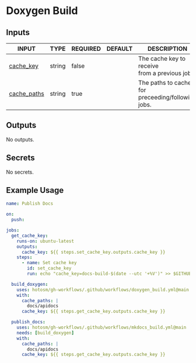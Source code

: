 # Doxygen Build

## Inputs

<!-- AUTO-DOC-INPUT:START - Do not remove or modify this section -->

| INPUT                                                             | TYPE   | REQUIRED | DEFAULT | DESCRIPTION                                           |
| ----------------------------------------------------------------- | ------ | -------- | ------- | ----------------------------------------------------- |
| <a name="input_cache_key"></a>[cache_key](#input_cache_key)       | string | false    |         | The cache key to receive <br>from a previous job.     |
| <a name="input_cache_paths"></a>[cache_paths](#input_cache_paths) | string | true     |         | The paths to cache for <br>preceeding/following jobs. |

<!-- AUTO-DOC-INPUT:END -->

## Outputs

<!-- AUTO-DOC-OUTPUT:START - Do not remove or modify this section -->

No outputs.

<!-- AUTO-DOC-OUTPUT:END -->

## Secrets

<!-- AUTO-DOC-SECRETS:START - Do not remove or modify this section -->

No secrets.

<!-- AUTO-DOC-SECRETS:END -->

## Example Usage

```yaml
name: Publish Docs

on:
  push:

jobs:
  get_cache_key:
    runs-on: ubuntu-latest
    outputs:
      cache_key: ${{ steps.set_cache_key.outputs.cache_key }}
    steps:
      - name: Set cache key
        id: set_cache_key
        run: echo "cache_key=docs-build-$(date --utc '+%V')" >> $GITHUB_OUTPUT

  build_doxygen:
    uses: hotosm/gh-workflows/.github/workflows/doxygen_build.yml@main
    with:
      cache_paths: |
        docs/apidocs
      cache_key: ${{ steps.get_cache_key.outputs.cache_key }}

  publish_docs:
    uses: hotosm/gh-workflows/.github/workflows/mkdocs_build.yml@main
    needs: [build_doxygen]
    with:
      cache_paths: |
        docs/apidocs
      cache_key: ${{ steps.get_cache_key.outputs.cache_key }}
```

